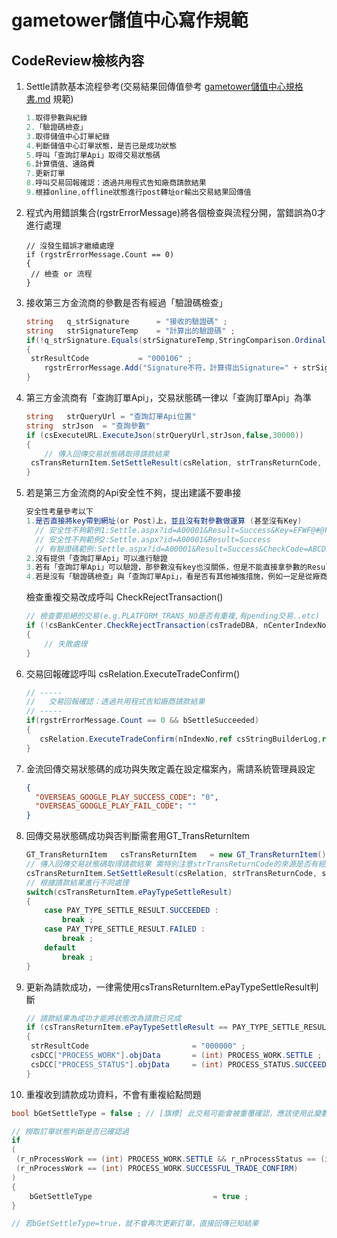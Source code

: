# gametower儲值中心寫作規範

## CodeReview檢核內容

1. Settle請款基本流程參考(交易結果回傳值參考 [gametower儲值中心規格書.md](http://public-git.towergame.com/OLD_TS_WEB/Documents_Public/src/branch/master/%e5%90%84%e5%b0%88%e6%a1%88%e4%b8%b2%e6%8e%a5%e7%94%a8%e6%8a%80%e8%a1%93%e6%96%87%e4%bb%b6/gametower%e5%84%b2%e5%80%bc%e4%b8%ad%e5%bf%83%e8%a6%8f%e6%a0%bc%e6%9b%b8.md#user-content-%E4%B8%89-%E4%BA%A4%E6%98%93%E7%B5%90%E6%9E%9C) 規範)

   ```c#
   1.取得參數與紀錄
   2.「驗證碼檢查」
   3.取得儲值中心訂單紀錄
   4.判斷儲值中心訂單狀態，是否已是成功狀態
   5.呼叫「查詢訂單Api」取得交易狀態碼
   6.計算價值、通路費
   7.更新訂單
   8.呼叫交易回報確認：透過共用程式告知廠商請款結果
   9.根據online,offline狀態進行post轉址or輸出交易結果回傳值 
   ```

2. 程式內用錯誤集合(rgstrErrorMessage)將各個檢查與流程分開，當錯誤為0才進行處理

   ```
   // 沒發生錯誤才繼續處理
   if (rgstrErrorMessage.Count == 0)
   {
   	// 檢查 or 流程
   }
   ```

3. 接收第三方金流商的參數是否有經過「驗證碼檢查」

   ```c#
   string	q_strSignature		= "接收的驗證碼" ;
   string	strSignatureTemp	= "計算出的驗證碼" ;
   if(!q_strSignature.Equals(strSignatureTemp,StringComparison.OrdinalIgnoreCase))
   {
   	strResultCode			= "000106" ;
       rgstrErrorMessage.Add("Signature不符，計算得出Signature=" + strSignatureTemp) ;
   }
   ```

4. 第三方金流商有「查詢訂單Api」，交易狀態碼一律以「查詢訂單Api」為準

   ```c#
   string	strQueryUrl = "查詢訂單Api位置"
   string  strJson 	= "查詢參數"
   if (csExecuteURL.ExecuteJson(strQueryUrl,strJson,false,30000))
   {
       // 傳入回傳交易狀態碼取得請款結果
   	csTransReturnItem.SetSettleResult(csRelation, strTransReturnCode, strTransReturnMessage) ;
   }
   ```

5. 若是第三方金流商的Api安全性不夠，提出建議不要串接

   ```c#
   安全性考量參考以下
   1.是否直接將key帶到網址(or Post)上，並且沒有對參數做運算 (甚至沒有Key)
     // 安全性不夠範例1:Settle.aspx?id=A00001&Result=Success&Key=EFWF@#@FFFF
     // 安全性不夠範例2:Settle.aspx?id=A00001&Result=Success
     // 有驗證碼範例:Settle.aspx?id=A00001&Result=Success&CheckCode=ABCDEFGHIJKLMNABCDEFGHIJKLMN==
   2.沒有提供「查詢訂單Api」可以進行驗證
   3.若有「查詢訂單Api」可以驗證，那參數沒有key也沒關係，但是不能直接拿參數的Result來用
   4.若是沒有「驗證碼檢查」與「查詢訂單Api」，看是否有其他補強措施，例如一定是從廠商Server端呼叫並鎖定IP
   ```

   檢查重複交易改成呼叫 CheckRejectTransaction()

   ```C#
   // 檢查要拒絕的交易(e.g.PLATFORM_TRANS_NO是否有重複,有pending交易..etc)
   if (!csBankCenter.CheckRejectTransaction(csTradeDBA, nCenterIndexNo))
   {
       // 失敗處理
   }
   ```

6. 交易回報確認呼叫 csRelation.ExecuteTradeConfirm()

   ```C#
   // -----
   //	交易回報確認：透過共用程式告知廠商請款結果
   // -----
   if(rgstrErrorMessage.Count == 0 && bSettleSucceeded)
   {
      csRelation.ExecuteTradeConfirm(nIndexNo,ref csStringBuilderLog,ref rgstrErrorMessage);
   }
   ```

7. 金流回傳交易狀態碼的成功與失敗定義在設定檔案內，需請系統管理員設定

   ```json
   {
     "OVERSEAS_GOOGLE_PLAY_SUCCESS_CODE": "0",
     "OVERSEAS_GOOGLE_PLAY_FAIL_CODE": ""
   }
   ```

8. 回傳交易狀態碼成功與否判斷需套用GT_TransReturnItem

   ```C#
   GT_TransReturnItem	csTransReturnItem	= new GT_TransReturnItem();
   // 傳入回傳交易狀態碼取得請款結果 需特別注意strTransReturnCode的來源是否有經過驗證(驗證碼or查詢訂單Api)
   csTransReturnItem.SetSettleResult(csRelation, strTransReturnCode, strTransReturnMessage) ;
   // 根據請款結果進行不同處理
   switch(csTransReturnItem.ePayTypeSettleResult)
   {
       case PAY_TYPE_SETTLE_RESULT.SUCCEEDED :
           break ;
       case PAY_TYPE_SETTLE_RESULT.FAILED :
           break ;
       default
           break ;
   }
   ```

9. 更新為請款成功，一律需使用csTransReturnItem.ePayTypeSettleResult判斷

   ```C#
   // 請款結果為成功才能將狀態改為請款已完成
   if (csTransReturnItem.ePayTypeSettleResult == PAY_TYPE_SETTLE_RESULT.SUCCEEDED)
   {
   	strResultCode						= "000000" ;
   	csDCC["PROCESS_WORK"].objData		= (int) PROCESS_WORK.SETTLE ;
   	csDCC["PROCESS_STATUS"].objData		= (int) PROCESS_STATUS.SUCCEEDED ;
   }
   ```

10. 重複收到請款成功資料，不會有重複給點問題

   ```c#
   bool bGetSettleType = false ; // [旗標] 此交易可能會被重覆確認，應該使用此變數做判斷是否已判斷請款狀態
   
   // 撈取訂單狀態判斷是否已確認過
   if
   (
   	(r_nProcessWork == (int) PROCESS_WORK.SETTLE && r_nProcessStatus == (int) PROCESS_STATUS.SUCCEEDED) ||
   	(r_nProcessWork == (int) PROCESS_WORK.SUCCESSFUL_TRADE_CONFIRM)
   )
   {
       bGetSettleType							= true ;
   }
   
   // 若bGetSettleType=true，就不會再次更新訂單，直接回傳已知結果
   ```

   

